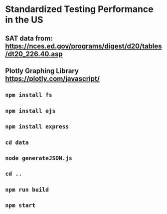 # Standardized Testing Performance in the US

## SAT data from: <https://nces.ed.gov/programs/digest/d20/tables/dt20_226.40.asp>

## Plotly Graphing Library <https://plotly.com/javascript/>

## `npm install fs`

## `npm install ejs`

## `npm install express`

## `cd data`

## `node generateJSON.js`

## `cd ..`

## `npm run build`

## `npm start`
